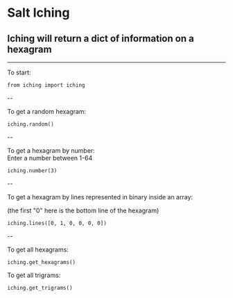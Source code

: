 # Salt Iching

## Iching will return a dict of information on a hexagram
---

To start:

`from iching import iching`

--

To get a random hexagram:

`iching.random()`

--

To get a hexagram by number: \
Enter a number between 1-64

`iching.number(3)`

--

To get a hexagram by lines represented in binary inside an array:

(the first "0" here is the bottom line of the hexagram)

`iching.lines([0, 1, 0, 0, 0, 0])`

--

To get all hexagrams:

`iching.get_hexagrams()`

To get all trigrams:

`iching.get_trigrams()`